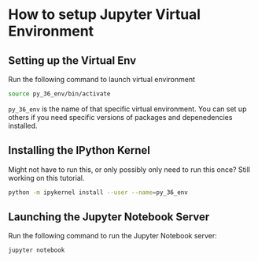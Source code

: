 # How to setup Jupyter Virtual Environment

## Setting up the Virtual Env

Run the following command to launch virtual environment

```bash
source py_36_env/bin/activate
```

`py_36_env` is the name of that specific virtual environment. You can set up others if you need specific versions of packages and depenedencies installed.

## Installing the IPython Kernel

Might not have to run this, or only possibly only need to run this once? Still working on this tutorial.

```bash
python -m ipykernel install --user --name=py_36_env
```

## Launching the Jupyter Notebook Server

Run the following command to run the Jupyter Notebook server:

```bash
jupyter notebook
```

